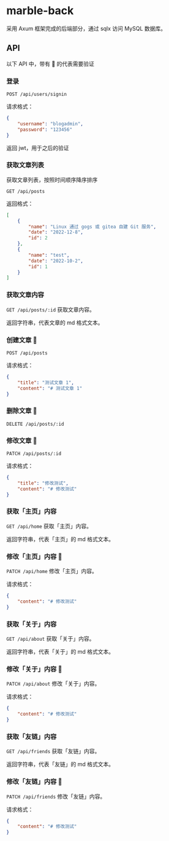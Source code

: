 # marble-back

采用 Axum 框架完成的后端部分，通过 sqlx 访问 MySQL 数据库。

## API

以下 API 中，带有 🔑 的代表需要验证

### 登录

`POST /api/users/signin`

请求格式：

```json
{
    "username": "blogadmin",
    "password": "123456"
}
```

返回 jwt，用于之后的验证

### 获取文章列表

获取文章列表，按照时间顺序降序排序

`GET /api/posts`

返回格式：

```json
[
    {
        "name": "Linux 通过 gogs 或 gitea 自建 Git 服务",
        "date": "2022-12-8",
        "id": 2
    },
    {
        "name": "test",
        "date": "2022-10-2",
        "id": 1
    }
]
```

### 获取文章内容

`GET /api/posts/:id` 获取文章内容。

返回字符串，代表文章的 md 格式文本。

### 创建文章 🔑

`POST /api/posts`

请求格式：

```json
{
    "title": "测试文章 1",
    "content": "# 测试文章 1"
}
```

### 删除文章 🔑

`DELETE /api/posts/:id`

### 修改文章 🔑

`PATCH /api/posts/:id`

请求格式：

```json
{
    "title": "修改测试",
    "content": "# 修改测试"
}
```

### 获取「主页」内容

`GET /api/home` 获取「主页」内容。

返回字符串，代表「主页」的 md 格式文本。

### 修改「主页」内容 🔑

`PATCH /api/home` 修改「主页」内容。

请求格式：

```json
{
    "content": "# 修改测试"
}
```

### 获取「关于」内容

`GET /api/about` 获取「关于」内容。

返回字符串，代表「关于」的 md 格式文本。

### 修改「关于」内容 🔑

`PATCH /api/about` 修改「关于」内容。

请求格式：

```json
{
    "content": "# 修改测试"
}
```

### 获取「友链」内容

`GET /api/friends` 获取「友链」内容。

返回字符串，代表「友链」的 md 格式文本。

### 修改「友链」内容 🔑

`PATCH /api/friends` 修改「友链」内容。

请求格式：

```json
{
    "content": "# 修改测试"
}
```
